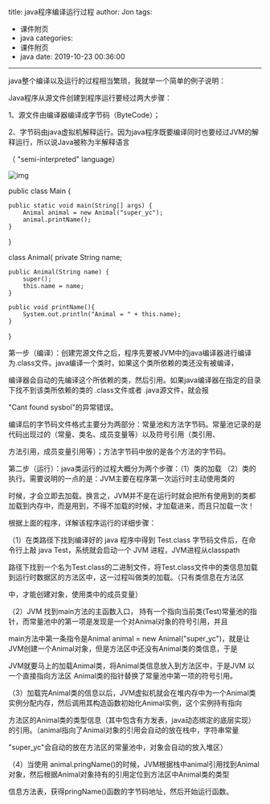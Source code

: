title: java程序编译运行过程
author: Jon
tags:
  - 课件附页
  - java
categories:
  - 课件附页
  - java
date: 2019-10-23 00:36:00
---
java整个编译以及运行的过程相当繁琐，我就举一个简单的例子说明：



Java程序从源文件创建到程序运行要经过两大步骤：

1、源文件由编译器编译成字节码（ByteCode）； 

2、字节码由java虚拟机解释运行。因为java程序既要编译同时也要经过JVM的解释运行，所以说Java被称为半解释语言

（ "semi-interpreted" language）

![img](ava程序编译运行过程/20170509103254317)






public class Main {

	public static void main(String[] args) {
		Animal animal = new Animal("super_yc");
		animal.printName();
	}

}

class Animal{
	private String name;

	public Animal(String name) {
		super();
		this.name = name;
	}
	
	public void printName(){
		System.out.println("Animal = " + this.name);
	}
}


第一步（编译）：创建完源文件之后，程序先要被JVM中的java编译器进行编译为.class文件。java编译一个类时，如果这个类所依赖的类还没有被编译，

编译器会自动的先编译这个所依赖的类，然后引用。如果java编译器在指定的目录下找不到该类所依赖的类的 .class文件或者 .java源文件，就会报

"Cant found sysbol"的异常错误。



编译后的字节码文件格式主要分为两部分：常量池和方法字节码。常量池记录的是代码出现过的（常量、类名、成员变量等）以及符号引用（类引用、

方法引用，成员变量引用等）；方法字节码中放的是各个方法的字节码。



第二步（运行）：java类运行的过程大概分为两个步骤：（1）类的加载 （2）类的执行。需要说明的一点的是：JVM主要在程序第一次运行时主动使用类的

时候，才会立即去加载。换言之，JVM并不是在运行时就会把所有使用到的类都加载到内存中，而是用到，不得不加载的时候，才加载进来，而且只加载一次！



根据上面的程序，详解该程序运行的详细步骤：

（1）在类路径下找到编译好的 java 程序中得到 Test.class 字节码文件后，在命令行上敲 java Test，系统就会启动一个 JVM 进程，JVM进程从classpath

路径下找到一个名为Test.class的二进制文件，将Test.class文件中的类信息加载到运行时数据区的方法区中，这一过程叫做类的加载。（只有类信息在方法区

中，才能创建对象，使用类中的成员变量）

（2）JVM 找到main方法的主函数入口， 持有一个指向当前类(Test)常量池的指针，而常量池中的第一项是发现是一个对Animal对象的符号引用，并且

main方法中第一条指令是Animal animal = new Animal("super_yc")，就是让JVM创建一个Animal对象，但是方法区中还没有Animal类的类信息，于是

JVM就要马上的加载Animal类，将Animal类信息放入到方法区中，于是JVM 以一个直接指向方法区 Animal类的指针替换了常量池中第一项的符号引用。

（3）加载完Animal类的信息以后，JVM虚拟机就会在堆内存中为一个Animal类实例分配内存，然后调用其构造函数初始化Animal实例，这个实例持有指向

方法区的Animal类的类型信息（其中包含有方发表，java动态绑定的底层实现）的引用。（animal指向了Animal对象的引用会自动的放在栈中，字符串常量

"super_yc"会自动的放在方法区的常量池中，对象会自动的放入堆区）

（4）当使用 animal.pringName()的时候，JVM根据栈中animal引用找到Animal对象，然后根据Animal对象持有的引用定位到方法区中Animal类的类型

信息方法表，获得pringName()函数的字节码地址，然后开始运行函数。
